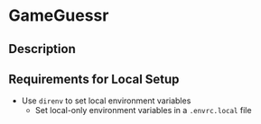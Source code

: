# GameGuessr

## Description

## Requirements for Local Setup

- Use `direnv` to set local environment variables
	- Set local-only environment variables in a `.envrc.local` file